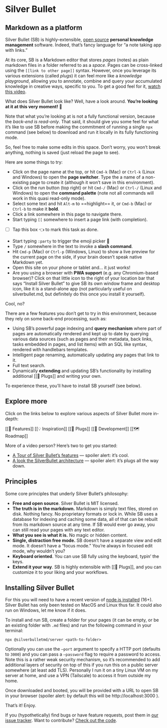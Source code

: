 # Silver Bullet
## Markdown as a platform
Silver Bullet (SB) is highly-extensible, [open source](https://github.com/silverbulletmd/silverbullet) **personal knowledge management** software. Indeed, that’s fancy language for “a note taking app with links.”

At its core, SB is a Markdown editor that stores _pages_ (notes) as plain markdown files in a folder referred to as a _space_. Pages can be cross-linked using the `[[link to other page]]` syntax. However, once you leverage its various extensions (called _plugs_) it can feel more like a _knowledge playground_, allowing you to annotate, combine and query your accumulated knowledge in creative ways, specific to you. To get a good feel for it, [watch this video](https://youtu.be/RYdc3UF9gok).

What does Silver Bullet look like? Well, have a look around. **You’re looking at it at this very moment!** 🤯

Note that what you’re looking at is not a fully functional version, because the _back-end is read-only_. That said, it should give you some feel for what it’s like to use SB before making the commitment of running a single `npx` command (see below) to download and run it locally in its fully functioning mode.

So, feel free to make some edits in this space. Don’t worry, you won’t break anything, nothing is saved (just reload the page to see).

Here are some things to try:

* Click on the page name at the top, or hit `Cmd-k` (Mac) or `Ctrl-k` (Linux and Windows) to open the **page switcher**. Type the a name of a non-existing page to create it (although it won’t save in this environment).
* Click on the run button (top right) or hit `Cmd-/` (Mac) or `Ctrl-/` (Linux and Windows) to open the **command palette** (note not all commands will work in this quasi read-only mode).
* Select some text and hit `Alt-m` to ==highlight== it, or `Cmd-b` (Mac) or `Ctrl-b` to make it **bold**.
* Click a link somewhere in this page to navigate there.
* Start typing `[[` somewhere to insert a page link (with completion).
* [ ] Tap this box 👈 to mark this task as done.
* Start typing `:party` to trigger the emoji picker 🎉
* Type `/` somewhere in the text to invoke a **slash command**.
* Hit `Cmd-p` (Mac) or `Ctrl-p` (Windows, Linux) to show a live preview for the current page on the side, if your brain doesn’t speak native Markdown yet.
* Open this site on your phone or tablet and… it just works!
* Are you using a browser with **PWA support** (e.g. any Chromium-based browser)? Click on that little icon to the right of your location bar that says “Install Silver Bullet” to give SB its own window frame and desktop icon, like it is a stand-alone app (not particularly useful on silverbullet.md, but definitely do this once you install it yourself).

Cool, no?

There are a few features you don’t get to try in this environment, because they rely on some back-end processing, such as:

* Using SB’s powerful page indexing and **query mechanism** where part of pages are automatically rendered and kept up to date by querying various data sources (such as pages and their metadata, back links, tasks embedded in pages, and list items) with an SQL like syntax, rendered with handlebars templates.
* Intelligent page renaming, automatically updating any pages that link to it.
* Full text search.
* Dynamically **extending** and updating SB’s functionality by installing additional [[🔌 Plugs]] and writing your own.

To experience these, you’ll have to install SB yourself (see below).

## Explore more
Click on the links below to explore various aspects of Silver Bullet more in-depth:

[[🤯 Features]]
[[💡 Inspiration]]
[[🔌 Plugs]]
[[🔨 Development]]
[[🗺 Roadmap]]

More of a video person? Here’s two to get you started:

* [A Tour of Silver Bullet’s features](https://youtu.be/RYdc3UF9gok) — spoiler alert: it’s cool.
* [A look the SilverBullet architecture](https://youtu.be/mXCGau05p5o) — spoiler alert: it’s plugs all the way down.

## Principles
Some core principles that underly Silver Bullet’s philosophy:

* **Free and open source**. Silver Bullet is MIT licensed.
* **The truth is in the markdown.** Markdown is simply text files, stored on disk. Nothing fancy. No proprietary formats or lock in. While SB uses a database for indexing and caching some data, all of that can be rebuilt from its markdown source at any time. If SB would ever go away, you can still read your pages with any text editor.
* **What you see is what it is.** No magic or hidden content.
* **Single, distraction free mode.** SB doesn’t have a separate view and edit mode. It doesn’t have a “focus mode.” You’re always in focused edit mode, why wouldn’t you?
* **Keyboard oriented**. You can use SB fully using the keyboard, typin’ the keys.
* **Extend it your way**. SB is highly extensible with [[🔌 Plugs]], and you can customize it to your liking and your workflows.

## Installing Silver Bullet
For this you will need to have a recent version of [node.js installed](https://nodejs.org/en/) (16+). Silver Bullet has only been tested on MacOS and Linux thus far. It could also run on Windows, let me know if it does.

To install and run SB, create a folder for your pages (it can be empty, or be an existing folder with `.md` files) and run the following command in your terminal:

    npx @silverbulletmd/server <path-to-folder>

Optionally you can use the `—port` argument to specify a HTTP port (defaults to `3000`) and you can pass a `—password` flag to require a password to access. Note this is a rather weak security mechanism, so it’s recommended to add additional layers of security on top of this if you run this on a public server somewhere (at least add TLS). Personally I run it on a tiny Linux VM on my server at home, and use a VPN (Tailscale) to access it from outside my home.

Once downloaded and booted, you will be provided with a URL to open SB in your browser (spoiler alert: by default this will be http://localhost:3000 ).

That’s it! Enjoy.

If you (hypothetically) find bugs or have feature requests, post them in [our issue tracker](https://github.com/silverbulletmd/silverbullet). Want to contribute? [Check out the code](https://github.com/silverbulletmd/silverbullet).
